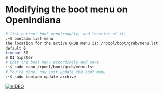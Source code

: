 # Modifying the boot menu on OpenIndiana

```bash
# list current boot menu(roughly, and location of it)
:~$ bootadm list-menu
the location for the active GRUB menu is: /rpool/boot/grub/menu.lst
default 0
timeout 30
0 OI hipster
# Edit the boot menu accordingly and save
:~$ sudo nano /rpool/boot/grub/menu.lst
# You're done, now just update the boot menu
:~$ sudo bootadm update-archive
```

[![VIDEO](http://img.youtube.com/vi/8PDhVstTDTc/0.jpg)](https://www.youtube.com/watch?v=8PDhVstTDTc)
